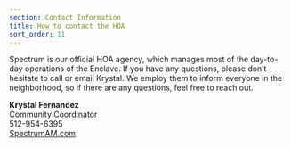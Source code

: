 ```yaml
---
section: Contact Information
title: How to contact the HOA
sort_order: 11
---
```


Spectrum is our official HOA agency, which manages most of the day-to-day operations of the Enclave. If you have any questions, please don’t hesitate to call or email Krystal. We employ them to inform everyone in the neighborhood, so if there are any questions, feel free to reach out. 

**Krystal Fernandez** <br />
Community Coordinator <br />
<i class="fa-solid fa-phone" style="color: #63E6BE;"></i> 512-954-6395 <br />
[SpectrumAM.com](https://www.spectrumam.com)
